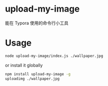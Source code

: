 # upload-my-image

能在 Typora 使用的命令行小工具

# Usage

```sh
node upload-my-image/index.js ./wallpaper.jpg
```

or install it globally
```sh
npm install upload-my-image -g
uploadimg ./wallpaper.jpg
```
